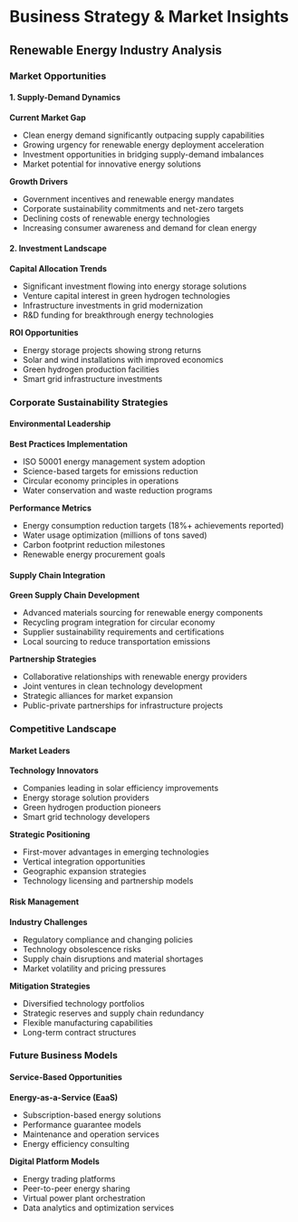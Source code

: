 # Business Strategy & Market Insights
## Renewable Energy Industry Analysis

### Market Opportunities

#### 1. Supply-Demand Dynamics
**Current Market Gap**
- Clean energy demand significantly outpacing supply capabilities
- Growing urgency for renewable energy deployment acceleration
- Investment opportunities in bridging supply-demand imbalances
- Market potential for innovative energy solutions

**Growth Drivers**
- Government incentives and renewable energy mandates
- Corporate sustainability commitments and net-zero targets
- Declining costs of renewable energy technologies
- Increasing consumer awareness and demand for clean energy

#### 2. Investment Landscape
**Capital Allocation Trends**
- Significant investment flowing into energy storage solutions
- Venture capital interest in green hydrogen technologies
- Infrastructure investments in grid modernization
- R&D funding for breakthrough energy technologies

**ROI Opportunities**
- Energy storage projects showing strong returns
- Solar and wind installations with improved economics
- Green hydrogen production facilities
- Smart grid infrastructure investments

### Corporate Sustainability Strategies

#### Environmental Leadership
**Best Practices Implementation**
- ISO 50001 energy management system adoption
- Science-based targets for emissions reduction
- Circular economy principles in operations
- Water conservation and waste reduction programs

**Performance Metrics**
- Energy consumption reduction targets (18%+ achievements reported)
- Water usage optimization (millions of tons saved)
- Carbon footprint reduction milestones
- Renewable energy procurement goals

#### Supply Chain Integration
**Green Supply Chain Development**
- Advanced materials sourcing for renewable energy components
- Recycling program integration for circular economy
- Supplier sustainability requirements and certifications
- Local sourcing to reduce transportation emissions

**Partnership Strategies**
- Collaborative relationships with renewable energy providers
- Joint ventures in clean technology development
- Strategic alliances for market expansion
- Public-private partnerships for infrastructure projects

### Competitive Landscape

#### Market Leaders
**Technology Innovators**
- Companies leading in solar efficiency improvements
- Energy storage solution providers
- Green hydrogen production pioneers
- Smart grid technology developers

**Strategic Positioning**
- First-mover advantages in emerging technologies
- Vertical integration opportunities
- Geographic expansion strategies
- Technology licensing and partnership models

#### Risk Management
**Industry Challenges**
- Regulatory compliance and changing policies
- Technology obsolescence risks
- Supply chain disruptions and material shortages
- Market volatility and pricing pressures

**Mitigation Strategies**
- Diversified technology portfolios
- Strategic reserves and supply chain redundancy
- Flexible manufacturing capabilities
- Long-term contract structures

### Future Business Models

#### Service-Based Opportunities
**Energy-as-a-Service (EaaS)**
- Subscription-based energy solutions
- Performance guarantee models
- Maintenance and operation services
- Energy efficiency consulting

**Digital Platform Models**
- Energy trading platforms
- Peer-to-peer energy sharing
- Virtual power plant orchestration
- Data analytics and optimization services